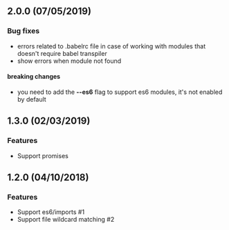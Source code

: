 ## 2.0.0 (07/05/2019)

### Bug fixes
- errors related to .babelrc file in case of working with modules that doesn't require babel transpiler
- show errors when module not found

#### breaking changes
- you need to add the **--es6** flag to support es6 modules, it's not enabled by default


## 1.3.0 (02/03/2019)

### Features
- Support promises


## 1.2.0 (04/10/2018)

### Features
- Support es6/imports #1
- Support file wildcard matching #2
